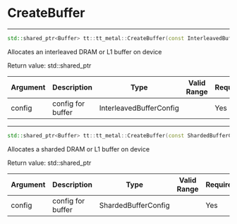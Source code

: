 # CreateBuffer

---
```cpp
std::shared_ptr<Buffer> tt::tt_metal::CreateBuffer(const InterleavedBufferConfig &config)std::shared_ptr<Buffer> tt::tt_metal::CreateBuffer(const InterleavedBufferConfig &config)
```

Allocates an interleaved DRAM or L1 buffer on device

Return value: std::shared_ptr<Buffer>

| Argument      | Description       | Type                    | Valid Range      | Required       |
|---------------|-------------------|-------------------------|------------------|----------------|
| config        | config for buffer | InterleavedBufferConfig |                  | Yes            |

---
```cpp
std::shared_ptr<Buffer> tt::tt_metal::CreateBuffer(const ShardedBufferConfig &config)std::shared_ptr<Buffer> tt::tt_metal::CreateBuffer(const ShardedBufferConfig &config)
```

Allocates a sharded DRAM or L1 buffer on device

Return value: std::shared_ptr<Buffer>

| Argument      | Description       | Type                | Valid Range      | Required       |
|---------------|-------------------|---------------------|------------------|----------------|
| config        | config for buffer | ShardedBufferConfig |                  | Yes            |
